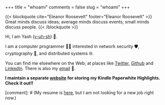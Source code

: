 +++
title = "whoami"
comments = false
slug = "whoami"
+++


<!-- {{< figure type="margin" src="/author/yash.jpg">}} -->

{{< blockquote cite="Eleanor Roosevelt" footer="Eleanor Roosevelt" >}}
  Great minds discuss ideas; average minds discuss events; small minds discuss people.
{{< /blockquote >}}

Hi, I am Yash ([y-uh-sh](https://www.youtube.com/watch?v=mzJVVcVVbA4)) 🙏.

I am a computer programmer 👨‍💻 interested in network security 🛡, cryptography 🔐, and distributed systems 🌐.

You can find me elsewhere on the Web; at places like [Twitter](https://twitter.com/yash__here), [Github](https://github.com/yashhere) and [LinkedIn](https://www.linkedin.com/in/theyashagarwal). There is also my [email](mailto:yashagarwaljpr+blog@gmail.com) 📩.


**I maintain a separate [website](https://highlights.yashagarwal.in/) for storing my Kindle Paperwhite Highlights. Check it out!!**

[comment]: # (My resume is [here](/pdf/resume.pdf), but I am not looking for a new job right now.)
